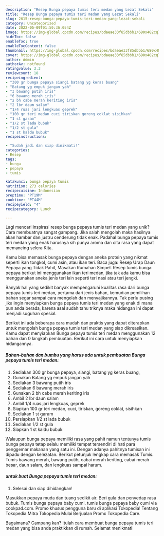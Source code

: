 ```yaml
---
description: "Resep Bunga pepaya tumis teri medan yang Lezat Sekali"
title: "Resep Bunga pepaya tumis teri medan yang Lezat Sekali"
slug: 2615-resep-bunga-pepaya-tumis-teri-medan-yang-lezat-sekali
category: Uncategorized
date: 2022-05-09T01:50:36.054Z
image: https://img-global.cpcdn.com/recipes/bdaeae33f85dbbb1/680x482cq70/bunga-pepaya-tumis-teri-medan-foto-resep-utama.jpg
hideToc: false
enableToc: true
enableTocContent: false
thumbnail: https://img-global.cpcdn.com/recipes/bdaeae33f85dbbb1/680x482cq70/bunga-pepaya-tumis-teri-medan-foto-resep-utama.jpg
cover: https://img-global.cpcdn.com/recipes/bdaeae33f85dbbb1/680x482cq70/bunga-pepaya-tumis-teri-medan-foto-resep-utama.jpg
author: Admin
authorAv: notfound
ratingvalue: 3.3
reviewcount: 18
recipeingredient:
- "300 gr bunga pepaya siangi batang yg keras buang"
- "Batang yg empuk jangan yah"
- "3 bawang putih iris"
- "6 bawang merah iris"
- "2 bh cabe merah keriting iris"
- "2 lbr daun salam"
- "1/4 ruas jari lengkuas geprek"
- "100 gr teri medan cuci tiriskan goreng coklat sisihkan"
- "1 st garam"
- "1/2 st lada bubuk"
- "1/2 st gula"
- "1 st kaldu bubuk"
recipeinstructions:

- "Sudah jadi dan siap dinikmati!"
categories:
- Resep
tags:
- bunga
- pepaya
- tumis

katakunci: bunga pepaya tumis 
nutrition: 273 calories
recipecuisine: Indonesian
preptime: "PT19M"
cooktime: "PT44M"
recipeyield: "4"
recipecategory: Lunch

---
```





Lagi mencari inspirasi resep bunga pepaya tumis teri medan yang unik? Cara membuatnya sangat gampang. Jika salah mengolah maka hasilnya akan hambar dan justru cenderung tidak enak. Padahal bunga pepaya tumis teri medan yang enak harusnya sih punya aroma dan cita rasa yang dapat memancing selera Kita.





Kamu bisa memasak bunga pepaya dengan aneka protein yang nikmat seperti ikan tongkol, cumi asin, atau ikan teri. Baca juga: Resep Urap Daun Pepaya yang Tidak Pahit, Masakan Rumahan Simpel. Resep tumis bunga pepaya berikut ini menggunakan ikan teri medan, jika tak ada kamu bisa menggunakan aneka jenis teri lain seperti teri nasi atau teri jengki.

Banyak hal yang sedikit banyak mempengaruhi kualitas rasa dari bunga pepaya tumis teri medan, pertama dari jenis bahan, kemudian pemilihan bahan segar sampai cara mengolah dan menyajikannya. Tak perlu pusing jika ingin menyiapkan bunga pepaya tumis teri medan yang enak di mana pun anda berada, karena asal sudah tahu triknya maka hidangan ini dapat menjadi suguhan spesial.






Berikut ini ada beberapa cara mudah dan praktis yang dapat diterapkan untuk mengolah bunga pepaya tumis teri medan yang siap dikreasikan. Kamu dapat menyiapkan Bunga pepaya tumis teri medan menggunakan 12 bahan dan 0 langkah pembuatan. Berikut ini cara untuk menyiapkan hidangannya.

<!--inarticleads1-->

##### Bahan-bahan dan bumbu yang harus ada untuk pembuatan Bunga pepaya tumis teri medan:

1. Sediakan 300 gr bunga pepaya, siangi, batang yg keras buang,
1. Gunakan Batang yg empuk jangan yah
1. Sediakan 3 bawang putih iris
1. Sediakan 6 bawang merah iris
1. Gunakan 2 bh cabe merah keriting iris
1. Ambil 2 lbr daun salam
1. Ambil 1/4 ruas jari lengkuas, geprek
1. Siapkan 100 gr teri medan, cuci, tiriskan, goreng coklat, sisihkan
1. Sediakan 1 st garam
1. Persiapkan 1/2 st lada bubuk
1. Sediakan 1/2 st gula
1. Siapkan 1 st kaldu bubuk


Walaupun bunga pepaya memiliki rasa yang pahit namun tentunya tumis bunga pepaya tetap selalu memiliki tempat tersendiri di hati para penggemar makanan yang satu ini. Dengan adanya pahitnya tumisan ini dipadu dengan kelezatan. Berikut petunjuk lengkap cara memasak Tumis. Tumis bawang merah, bawang putih, cabai merah keriting, cabai merah besar, daun salam, dan lengkuas sampai harum. 

<!--inarticleads2-->

#####  untuk buat Bunga pepaya tumis teri medan:


1. Selesai dan siap dihidangkan!

Masukkan pepaya muda dan tuang sedikit air. Beri gula dan penyedap rasa bubuk. Tumis bunga pepaya baby cumi. tumis bunga pepaya baby cumi via cookpad.com. Promo khusus pengguna baru di aplikasi Tokopedia! Tentang Tokopedia Mitra Tokopedia Mulai Berjualan Promo Tokopedia Care. 

Bagaimana? Gampang kan? Itulah cara membuat bunga pepaya tumis teri medan yang bisa anda praktikkan di rumah. Selamat menikmati
